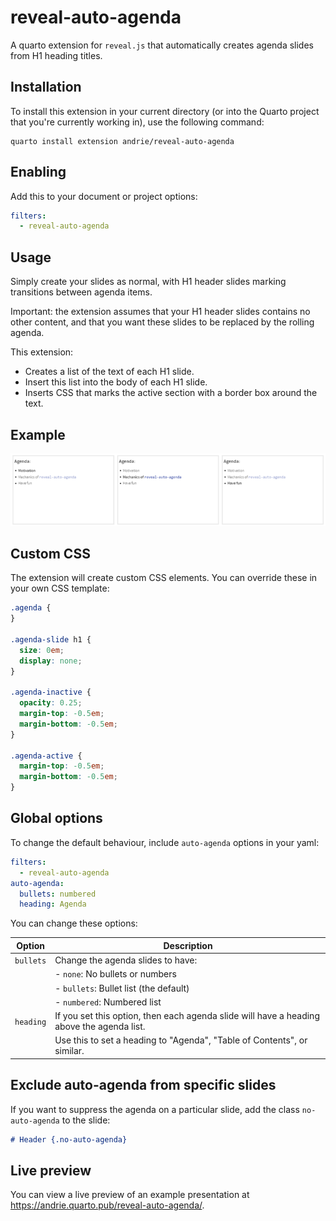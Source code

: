 # reveal-auto-agenda

A quarto extension for `reveal.js` that automatically creates agenda slides from H1 heading titles.

## Installation

To install this extension in your current directory (or into the Quarto project that you're currently working in), use the following command:

``` shell
quarto install extension andrie/reveal-auto-agenda
```

## Enabling

Add this to your document or project options:

``` yaml
filters:
  - reveal-auto-agenda
```

## Usage

Simply create your slides as normal, with H1 header slides marking transitions between agenda items.

Important: the extension assumes that your H1 header slides contains no other content, and that you want these slides to be replaced by the rolling agenda.

This extension:

-   Creates a list of the text of each H1 slide.
-   Insert this list into the body of each H1 slide.
-   Inserts CSS that marks the active section with a border box around the text.

## Example

![Screenshot of three slides containing the outline, with from left to right, the 100 percent opacity bullet list item for the active section and the two other items in 25 percent opacity, on the second slides, first and third items are 25 percent opacity but not the second, and finally on the third slides, the first two items are 25 percent opacity.](example.png)

## Custom CSS

The extension will create custom CSS elements. You can override these in your own CSS template:

``` css
.agenda {
}

.agenda-slide h1 {
  size: 0em;
  display: none;
}

.agenda-inactive {
  opacity: 0.25;
  margin-top: -0.5em;
  margin-bottom: -0.5em;
}

.agenda-active {
  margin-top: -0.5em;
  margin-bottom: -0.5em;
}
```

## Global options

To change the default behaviour, include `auto-agenda` options in your yaml:

``` yaml
filters:
  - reveal-auto-agenda
auto-agenda:
  bullets: numbered
  heading: Agenda
```

You can change these options:

| Option    | Description                                                                               |
|-----------|-------------------------------------------------------------------------------------------|
| `bullets` | Change the agenda slides to have:                                                         |
|           | \- `none`: No bullets or numbers                                                          |
|           | \- `bullets`: Bullet list (the default)                                                   |
|           | \- `numbered`: Numbered list                                                              |
| `heading` | If you set this option, then each agenda slide will have a heading above the agenda list. |
|           | Use this to set a heading to "Agenda", "Table of Contents", or similar.                   |

## Exclude auto-agenda from specific slides

If you want to suppress the agenda on a particular slide, add the class `no-auto-agenda` to the slide:

``` md
# Header {.no-auto-agenda}
```

## Live preview

You can view a live preview of an example presentation at <https://andrie.quarto.pub/reveal-auto-agenda/>.
